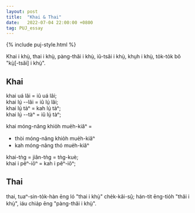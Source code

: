 ```yaml
---
layout: post
title:  "Khai & Thai"
date:   2022-07-04 22:00:00 +0800
tag: PUJ_essay
---
```


{% include puj-style.html %}

Khai i khṳ̀, thai i khṳ̀, pàng-thăi i khṳ̀, iû-tsăi i khṳ̀, khṳh i khṳ̀, to̍k-to̍k bô "kṳ̀[-tsăi] i khṳ̀".

## Khai

khai uá lâi = iû uá lâi;<br>
khai lṳ́ &#x002D;&#x002D;lâi = iû lṳ́ lâi;<br>
khai lṳ́ tàⁿ = kah lṳ́ tàⁿ;<br>
khai lṳ́ &#x002D;&#x002D;tàⁿ = iû lṳ́ tàⁿ;<br>

khai móng-nâng khio̍h mue̍h-kiăⁿ =
+ thòi móng-nâng khio̍h mue̍h-kiăⁿ
+ kah móng-nâng thó mue̍h-kiăⁿ

khai-tǹg = jiân-tǹg = tǹg-kuè;<br>
khai i pêⁿ-iōⁿ = kah i pêⁿ-iōⁿ;<br>


## Thai

thai, tuaⁿ-sin-to̍k-hàn ēng ló "thai i khṳ̀" che̍k-kâi-sṳ̂; hán-tit ēng-tio̍h "thăi i khṳ̀", iáu chia̍p ēng "pàng-thăi i khṳ̀".
